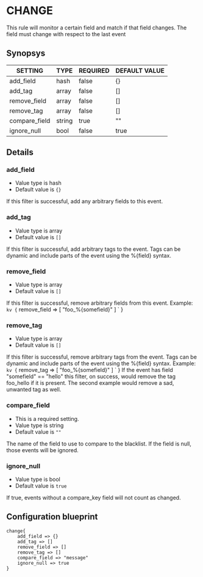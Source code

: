 # CHANGE
This rule will monitor a certain field and match if that field changes. The field must change with respect to the last event

## Synopsys


|    SETTING    |  TYPE  | REQUIRED | DEFAULT VALUE |
|---------------|--------|----------|---------------|
| add_field     | hash   | false    | {}            |
| add_tag       | array  | false    | []            |
| remove_field  | array  | false    | []            |
| remove_tag    | array  | false    | []            |
| compare_field | string | true     | ""            |
| ignore_null   | bool   | false    | true          |


## Details

### add_field
* Value type is hash
* Default value is `{}`

If this filter is successful, add any arbitrary fields to this event.

### add_tag
* Value type is array
* Default value is `[]`

If this filter is successful, add arbitrary tags to the event. Tags can be dynamic
and include parts of the event using the %{field} syntax.

### remove_field
* Value type is array
* Default value is `[]`

If this filter is successful, remove arbitrary fields from this event. Example:
` kv {
`   remove_field => [ "foo_%{somefield}" ]
` }

### remove_tag
* Value type is array
* Default value is `[]`

If this filter is successful, remove arbitrary tags from the event. Tags can be dynamic and include parts of the event using the %{field} syntax.
Example:
` kv {
`   remove_tag => [ "foo_%{somefield}" ]
` }
If the event has field "somefield" == "hello" this filter, on success, would remove the tag foo_hello if it is present. The second example would remove a sad, unwanted tag as well.

### compare_field
* This is a required setting.
* Value type is string
* Default value is `""`

The name of the field to use to compare to the blacklist.
If the field is null, those events will be ignored.

### ignore_null
* Value type is bool
* Default value is `true`

If true, events without a compare_key field will not count as changed.



## Configuration blueprint

```
change{
	add_field => {}
	add_tag => []
	remove_field => []
	remove_tag => []
	compare_field => "message"
	ignore_null => true
}
```
